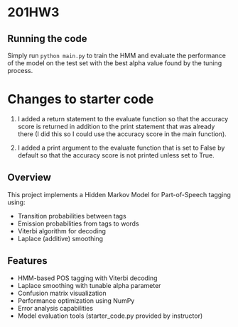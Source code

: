 # 201HW3

## Running the code

Simply run `python main.py` to train the HMM and evaluate the performance of the model on the test set with the best alpha value found by the tuning process.



# Changes to starter code

1. I added a return statement to the evaluate function so that the accuracy score is returned in addition to the print statement that was already there (I did this so I could use the accuracy score in the main function).

2. I added a print argument to the evaluate function that is set to False by default so that the accuracy score is not printed unless set to True.

## Overview

This project implements a Hidden Markov Model for Part-of-Speech tagging using:
- Transition probabilities between tags
- Emission probabilities from tags to words
- Viterbi algorithm for decoding
- Laplace (additive) smoothing

## Features

- HMM-based POS tagging with Viterbi decoding
- Laplace smoothing with tunable alpha parameter
- Confusion matrix visualization
- Performance optimization using NumPy
- Error analysis capabilities
- Model evaluation tools (starter_code.py provided by instructor)